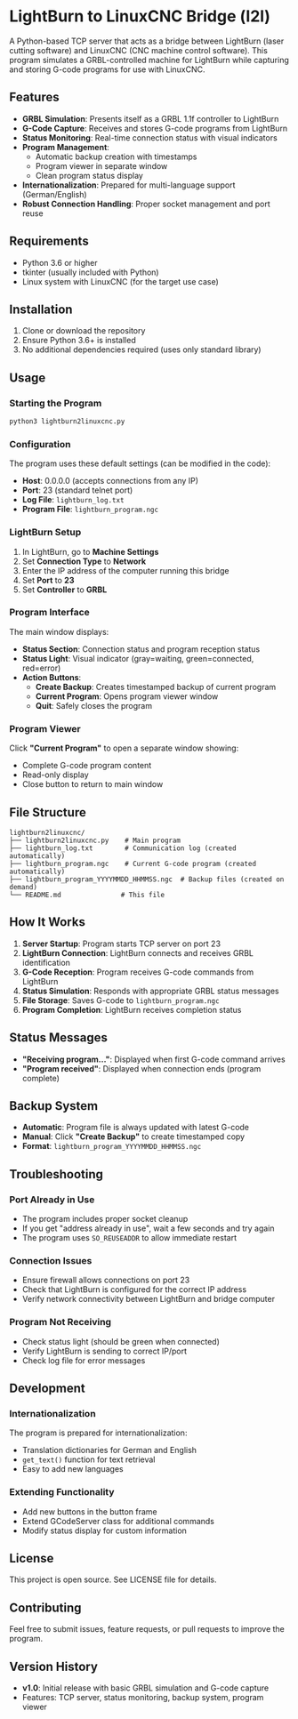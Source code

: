 # LightBurn to LinuxCNC Bridge (l2l)

A Python-based TCP server that acts as a bridge between LightBurn (laser cutting software) and LinuxCNC (CNC machine control software). This program simulates a GRBL-controlled machine for LightBurn while capturing and storing G-code programs for use with LinuxCNC.

## Features

- **GRBL Simulation**: Presents itself as a GRBL 1.1f controller to LightBurn
- **G-Code Capture**: Receives and stores G-code programs from LightBurn
- **Status Monitoring**: Real-time connection status with visual indicators
- **Program Management**: 
  - Automatic backup creation with timestamps
  - Program viewer in separate window
  - Clean program status display
- **Internationalization**: Prepared for multi-language support (German/English)
- **Robust Connection Handling**: Proper socket management and port reuse

## Requirements

- Python 3.6 or higher
- tkinter (usually included with Python)
- Linux system with LinuxCNC (for the target use case)

## Installation

1. Clone or download the repository
2. Ensure Python 3.6+ is installed
3. No additional dependencies required (uses only standard library)

## Usage

### Starting the Program

```bash
python3 lightburn2linuxcnc.py
```

### Configuration

The program uses these default settings (can be modified in the code):
- **Host**: 0.0.0.0 (accepts connections from any IP)
- **Port**: 23 (standard telnet port)
- **Log File**: `lightburn_log.txt`
- **Program File**: `lightburn_program.ngc`

### LightBurn Setup

1. In LightBurn, go to **Machine Settings**
2. Set **Connection Type** to **Network**
3. Enter the IP address of the computer running this bridge
4. Set **Port** to **23**
5. Set **Controller** to **GRBL**

### Program Interface

The main window displays:
- **Status Section**: Connection status and program reception status
- **Status Light**: Visual indicator (gray=waiting, green=connected, red=error)
- **Action Buttons**:
  - **Create Backup**: Creates timestamped backup of current program
  - **Current Program**: Opens program viewer window
  - **Quit**: Safely closes the program

### Program Viewer

Click **"Current Program"** to open a separate window showing:
- Complete G-code program content
- Read-only display
- Close button to return to main window

## File Structure

```
lightburn2linuxcnc/
├── lightburn2linuxcnc.py    # Main program
├── lightburn_log.txt        # Communication log (created automatically)
├── lightburn_program.ngc    # Current G-code program (created automatically)
├── lightburn_program_YYYYMMDD_HHMMSS.ngc  # Backup files (created on demand)
└── README.md               # This file
```

## How It Works

1. **Server Startup**: Program starts TCP server on port 23
2. **LightBurn Connection**: LightBurn connects and receives GRBL identification
3. **G-Code Reception**: Program receives G-code commands from LightBurn
4. **Status Simulation**: Responds with appropriate GRBL status messages
5. **File Storage**: Saves G-code to `lightburn_program.ngc`
6. **Program Completion**: LightBurn receives completion status

## Status Messages

- **"Receiving program..."**: Displayed when first G-code command arrives
- **"Program received"**: Displayed when connection ends (program complete)

## Backup System

- **Automatic**: Program file is always updated with latest G-code
- **Manual**: Click **"Create Backup"** to create timestamped copy
- **Format**: `lightburn_program_YYYYMMDD_HHMMSS.ngc`

## Troubleshooting

### Port Already in Use
- The program includes proper socket cleanup
- If you get "address already in use", wait a few seconds and try again
- The program uses `SO_REUSEADDR` to allow immediate restart

### Connection Issues
- Ensure firewall allows connections on port 23
- Check that LightBurn is configured for the correct IP address
- Verify network connectivity between LightBurn and bridge computer

### Program Not Receiving
- Check status light (should be green when connected)
- Verify LightBurn is sending to correct IP/port
- Check log file for error messages

## Development

### Internationalization
The program is prepared for internationalization:
- Translation dictionaries for German and English
- `get_text()` function for text retrieval
- Easy to add new languages

### Extending Functionality
- Add new buttons in the button frame
- Extend GCodeServer class for additional commands
- Modify status display for custom information

## License

This project is open source. See LICENSE file for details.

## Contributing

Feel free to submit issues, feature requests, or pull requests to improve the program.

## Version History

- **v1.0**: Initial release with basic GRBL simulation and G-code capture
- Features: TCP server, status monitoring, backup system, program viewer
